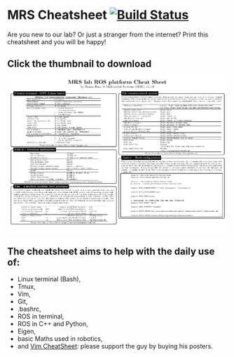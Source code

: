 # MRS Cheatsheet [![Build Status](https://travis-ci.com/ctu-mrs/mrs_cheatsheet.svg?branch=master)](https://travis-ci.com/ctu-mrs/mrs_cheatsheet)

Are you new to our lab? Or just a stranger from the internet? Print this cheatsheet and you will be happy!

## Click the thumbnail to download

[![Cheatsheet PDF](https://github.com/ctu-mrs/mrs_cheatsheet/raw/gh-pages/thumbnail.jpg)](https://github.com/ctu-mrs/mrs_cheatsheet/raw/gh-pages/mrs_cheatsheet.pdf)

## The cheatsheet aims to help with the daily use of:
  * Linux terminal (Bash),
  * Tmux,
  * Vim,
  * Git,
  * .bashrc,
  * ROS in terminal,
  * ROS in C++ and Python,
  * Eigen,
  * basic Maths used in robotics,
  * and [Vim CheatSheet](http://vimcheatsheet.com/): please support the guy by buying his posters.
